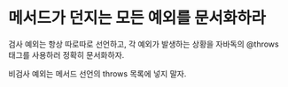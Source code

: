 # 메서드가 던지는 모든 예외를 문서화하라

검사 예외는 항상 따로따로 선언하고, 각 예외가 발생하는 상황을 자바독의 @throws 태그를 사용하러 정확히 문서화하자.

비검사 예외는 메서드 선언의 throws 목록에 넣지 말자.

